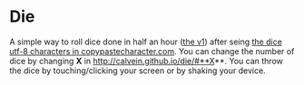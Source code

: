 # Die

A simple way to roll dice done in half an hour ([the v1]) after seing [the dice utf-8 characters in copypastecharacter.com].
You can change the number of dice by changing **X** in
http://calvein.github.io/die/#**X**.
You can throw the dice by touching/clicking your screen
or by shaking your device.

[the v1]: https://github.com/Calvein/die/tree/v1
[the dice utf-8 characters in copypastecharacter.com]: http://copypastecharacter.com/francoisrobichet/dice